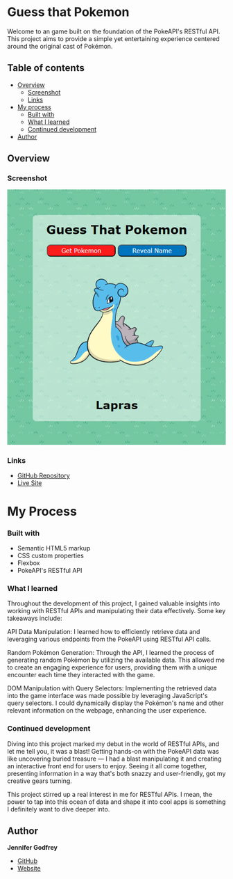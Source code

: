 # Guess that Pokemon

Welcome to an game built on the foundation of the PokeAPI's RESTful API. This project aims to provide a simple yet entertaining experience centered around the original cast of Pokémon.

## Table of contents

- [Overview](#overview)
  - [Screenshot](#screenshot)
  - [Links](#links)
- [My process](#my-process)
  - [Built with](#built-with)
  - [What I learned](#what-i-learned)
  - [Continued development](#continued-development)
- [Author](#author)

## Overview

### Screenshot

![](/img/pokemon.png)

### Links
- [GitHub Repository](https://github.com/jenieg/guess-that-pokemon)
- [Live Site](https://jenieg.github.io/guess-that-pokemon/)

# My Process

### Built with

  - Semantic HTML5 markup
  - CSS custom properties
  - Flexbox
  - PokeAPI's RESTful API

### What I learned

  Throughout the development of this project, I gained valuable insights into working with RESTful APIs and manipulating their data effectively. Some key takeaways include:

  API Data Manipulation: I learned how to efficiently retrieve data and leveraging various endpoints from the PokeAPI using RESTful API calls.

  Random Pokémon Generation: Through the API, I learned the process of generating random Pokémon by utilizing the available data. This allowed me to create an engaging experience for users, providing them with a unique encounter each time they interacted with the game.

  DOM Manipulation with Query Selectors: Implementing the retrieved data into the game interface was made possible by leveraging JavaScript's query selectors. I could dynamically display the Pokémon's name and other relevant information on the webpage, enhancing the user experience.


### Continued development

Diving into this project marked my debut in the world of RESTful APIs, and let me tell you, it was a blast! Getting hands-on with the PokeAPI data was like uncovering buried treasure — I had a blast manipulating it and creating an interactive front end for users to enjoy. Seeing it all come together, presenting information in a way that's both snazzy and user-friendly, got my creative gears turning. 

This project stirred up a real interest in me for RESTful APIs. I mean, the power to tap into this ocean of data and shape it into cool apps is something I definitely want to dive deeper into.

## Author
**Jennifer Godfrey**
- [GitHub](https://github.com/jenieg)
- [Website](https://jenie.netlify.app/)
